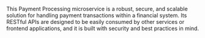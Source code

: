 This Payment Processing microservice is a robust, secure, and scalable solution for handling payment transactions within a financial system. 
Its RESTful APIs are designed to be easily consumed by other services or frontend applications, and it is built with security and best practices in mind.
